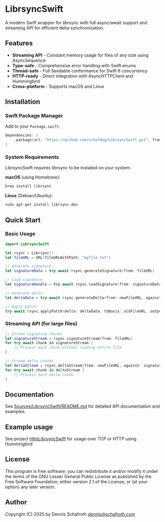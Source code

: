 # LibrsyncSwift

A modern Swift wrapper for librsync with full async/await support and streaming API for efficient delta synchronization.

## Features

- **Streaming API** - Constant memory usage for files of any size using AsyncSequence
- **Type-safe** - Comprehensive error handling with Swift enums
- **Thread-safe** - Full Sendable conformance for Swift 6 concurrency
- **HTTP-ready** - Direct integration with AsyncHTTPClient and Hummingbird
- **Cross-platform** - Supports macOS and Linux

## Installation

### Swift Package Manager

Add to your `Package.swift`:

```swift
dependencies: [
    .package(url: "https://github.com/schafdog/LibrsyncSwift.git", from: "1.0.0")
]
```

### System Requirements

LibrsyncSwift requires librsync to be installed on your system:

**macOS** (using Homebrew):
```bash
brew install librsync
```

**Linux** (Debian/Ubuntu):
```bash
sudo apt-get install librsync-dev
```

## Quick Start

### Basic Usage

```swift
import LibrsyncSwift

let rsync = Librsync()
let fileURL = URL(fileURLWithPath: "myfile.txt")

// Generate signature
let signatureData = try await rsync.generateSignature(from: fileURL)

// Load signature
let signatureHandle = try await rsync.loadSignature(from: signatureData)

// Generate delta
let deltaData = try await rsync.generateDelta(from: newFileURL, against: signatureHandle)

// Apply patch
try await rsync.applyPatch(delta: deltaData, toBasis: oldFileURL, output: patchedFileURL)
```

### Streaming API (for large files)

```swift
// Stream signature chunks
let signatureStream = rsync.signatureStream(from: fileURL)
for try await chunk in signatureStream {
    // Process each chunk without loading entire file
}

// Stream delta chunks
let deltaStream = rsync.deltaStream(from: newFileURL, against: signatureHandle)
for try await chunk in deltaStream {
    // Process each delta chunk
}
```

## Documentation

See [Sources/LibrsyncSwift/README.md](Sources/LibrsyncSwift/README.md) for detailed API documentation and examples.

## Example usage
See project [HttpLibrsyncSwift](https://github.com/schafdog/HttpLibrsyncSwift) for usage over TCP or HTTP using Hummingbird

## License

This program is free software; you can redistribute it and/or modify it under the terms of the GNU Lesser General Public License as published by the Free Software Foundation; either version 2.1 of the License, or (at your option) any later version.

## Author

Copyright (C) 2025 by Dennis Schafroth <dennis@schafroth.com>
